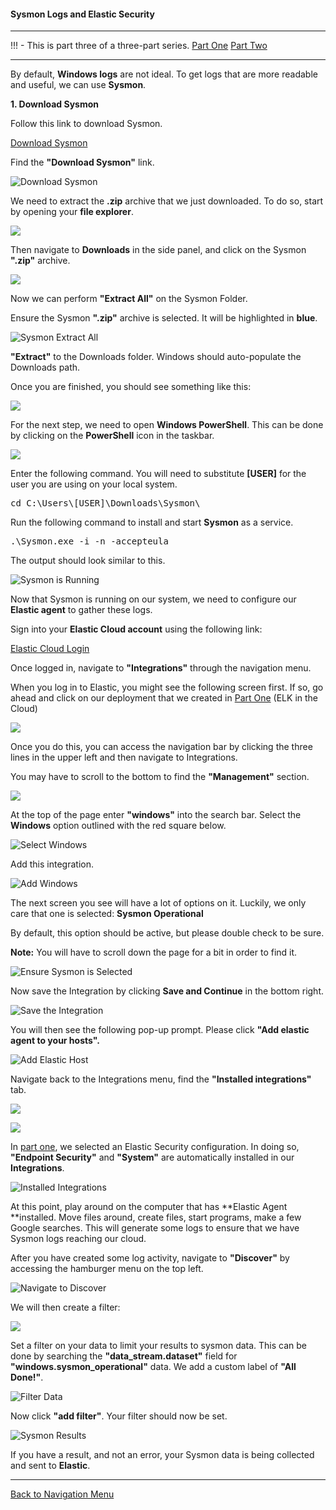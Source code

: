 #### Sysmon Logs and Elastic Security

---

!!! - This is part three of a three-part series.
	[Part One](./elk_in_the_cloud.md "Elk in the Cloud")
	[Part Two](./elastic_agent.md "Elastic Agents")

---

By default, **Windows logs** are not ideal.  To get logs that are more readable and useful, we can use **Sysmon**. 

**1. Download Sysmon**

Follow this link to download Sysmon.

[Download Sysmon](https://docs.microsoft.com/en-us/sysinternals/downloads/sysmon "https://docs.microsoft.com/en-us/sysinternals/downloads/sysmon")

Find the **"Download Sysmon"** link.

![Download Sysmon](./images/sysmon_download.png)

We need to extract the **.zip** archive that we just downloaded. To do so, start by opening your **file explorer**.

![](./images/OpeningFileExplorer.png)

Then navigate to **Downloads** in the side panel, and click on the Sysmon **".zip"** archive.

![](./images/navigatetodownloads.png)

Now we can perform **"Extract All"** on the Sysmon Folder. 

Ensure the Sysmon **".zip"** archive is selected.  It will be highlighted in **blue**.

![Sysmon Extract All](./images/sysmon_extract_all.png)

**"Extract"** to the Downloads folder.  Windows should auto-populate the Downloads path.

Once you are finished, you should see something like this:

![](./images/sysmonfolder.png)

For the next step, we need to open **Windows PowerShell**. This can be done by clicking on the **PowerShell** icon in the taskbar.

![](./images/OpeningPowershell.png)

Enter the following command. You will need to substitute **[USER]** for the user you are using on your local system.

<pre>cd C:\Users\[USER]\Downloads\Sysmon\</pre>

Run the following command to install and start **Sysmon** as a service.

<pre>.\Sysmon.exe -i -n -accepteula</pre>

The output should look similar to this.

![Sysmon is Running](./images/sysmon_running.png)

Now that Sysmon is running on our system, we need to configure our **Elastic agent** to gather these logs.

Sign into your **Elastic Cloud account** using the following link:

[Elastic Cloud Login](https://cloud.elastic.co/login "https://cloud.elastic.co/login")


Once logged in, navigate to **"Integrations"** through the navigation menu.

When you log in to Elastic, you might see the following screen first. If so, go ahead and click on our deployment that we created in [Part One](./elk_in_the_cloud.md "Elk in the Cloud") (ELK in the Cloud)

![](./images/incaseyourelost.png)
	
Once you do this, you can access the navigation bar by clicking the three lines in the upper left and then navigate to Integrations. 

You may have to scroll to the bottom to find the **"Management"** section. 

![](./images/navigationmenu.png)

At the top of the page enter **"windows"** into the search bar.  Select the **Windows** option outlined with the red square below.

![Select Windows](./images/which_windows.PNG)

Add this integration.

![Add Windows](./images/installation.PNG)


The next screen you see will have a lot of options on it. Luckily, we only care that one is selected: **Sysmon Operational**

By default, this option should be active, but please double check to be sure. 

**Note:**
You will have to scroll down the page for a bit in order to find it. 
	
![Ensure Sysmon is Selected](./images/sysmon_selected.png)


Now save the Integration by clicking **Save and Continue** in the bottom right.

![Save the Integration](./images/saveandnext.PNG)

You will then see the following pop-up prompt. Please click **"Add elastic agent to your hosts".**

![Add Elastic Host](./images/addelastichost.PNG)

Navigate back to the Integrations menu, find the **"Installed integrations"** tab.

![](./images/backtointegrations.png)

![](./images/clickinstalledintegrations.png)

In [part one](./elk_in_the_cloud.md "Elk in the Cloud"), we selected an Elastic Security configuration. In doing so, **"Endpoint Security"** and **"System"** are automatically installed in our **Integrations**.

![Installed Integrations](./images/integrations_extras.PNG)

At this point, play around on the computer that has **Elastic Agent **installed.  Move files around, create files, start programs, make a few Google searches.  This will generate some logs to ensure that we have Sysmon logs reaching our cloud.

After you have created some log activity, navigate to **"Discover"** by accessing the hamburger menu on the top left.

![Navigate to Discover](./images/navigatetodiscover.png)

We will then create a filter:

![](./images/createfilter.png)

Set a filter on your data to limit your results to sysmon data.  This can be done by searching the **"data_stream.dataset"** field for **"windows.sysmon_operational"** data. We add a custom label of **"All Done!"**. 

![Filter Data](./images/applied_filter.PNG)

Now click **"add filter"**. Your filter should now be set.

![Sysmon Results](./images/final.PNG)

If you have a result, and not an error, your Sysmon data is being collected and sent to **Elastic**.

***

[Back to Navigation Menu](/IntroClassFiles/navigation.md)